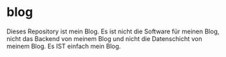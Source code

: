 # blog
Dieses Repository ist mein Blog. Es ist nicht die Software für meinen Blog, nicht das Backend von meinem Blog und nicht die Datenschicht von meinem Blog. Es IST einfach mein Blog.

